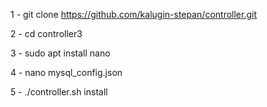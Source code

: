 1 - git clone https://github.com/kalugin-stepan/controller.git

2 - cd controller3

3 - sudo apt install nano

4 - nano mysql_config.json

5 - ./controller.sh install